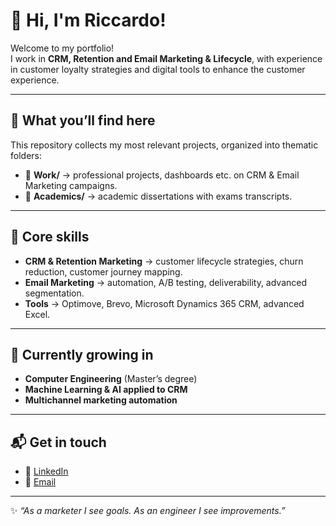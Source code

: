 # 👋 Hi, I'm Riccardo!

Welcome to my portfolio!  
I work in **CRM, Retention and Email Marketing & Lifecycle**, with experience in customer loyalty strategies and digital tools to enhance the customer experience.

---

## 🚀 What you’ll find here
This repository collects my most relevant projects, organized into thematic folders:

- 📂 **Work/** → professional projects, dashboards etc. on CRM & Email Marketing campaigns.  
- 📂 **Academics/** → academic dissertations with exams transcripts.  

---

## 🎯 Core skills
- **CRM & Retention Marketing** → customer lifecycle strategies, churn reduction, customer journey mapping.  
- **Email Marketing** → automation, A/B testing, deliverability, advanced segmentation.  
- **Tools** → Optimove, Brevo, Microsoft Dynamics 365 CRM, advanced Excel.  

---

## 🌱 Currently growing in
- **Computer Engineering** (Master’s degree)  
- **Machine Learning & AI applied to CRM**  
- **Multichannel marketing automation**  

---

## 📬 Get in touch
- 💼 [LinkedIn](https://www.linkedin.com/in/riccardo-raciti)  
- 📧 [Email](mailto:riccardo.raciti97@gmail.com)   

---

✨ *“As a marketer I see goals. As an engineer I see improvements.”*
